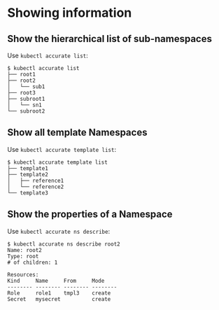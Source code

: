 # Showing information

## Show the hierarchical list of sub-namespaces

Use `kubectl accurate list`:

```console
$ kubectl accurate list
├── root1
├── root2
│   └── sub1
├── root3
├── subroot1
│   └── sn1
└── subroot2
```

## Show all template Namespaces

Use `kubectl accurate template list`:

```console
$ kubectl accurate template list
├── template1
├── template2
│   ├── reference1
│   └── reference2
└── template3
```

## Show the properties of a Namespace

Use `kubectl accurate ns describe`:

```console
$ kubectl accurate ns describe root2
Name: root2
Type: root
# of children: 1

Resources:
Kind     Name     From     Mode
-------- -------- -------- --------
Role     role1    tmpl3    create
Secret   mysecret          create
```
